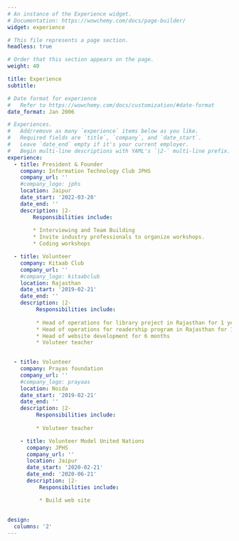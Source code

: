```yaml
---
# An instance of the Experience widget.
# Documentation: https://wowchemy.com/docs/page-builder/
widget: experience

# This file represents a page section.
headless: true

# Order that this section appears on the page.
weight: 40

title: Experience
subtitle:

# Date format for experience
#   Refer to https://wowchemy.com/docs/customization/#date-format
date_format: Jan 2006

# Experiences.
#   Add/remove as many `experience` items below as you like.
#   Required fields are `title`, `company`, and `date_start`.
#   Leave `date_end` empty if it's your current employer.
#   Begin multi-line descriptions with YAML's `|2-` multi-line prefix.
experience:
  - title: President & Founder
    company: Information Technology Club JPHS
    company_url: ''
    #company_logo: jphs
    location: Jaipur
    date_start: '2022-03-20'
    date_end: ''
    description: |2-
        Responsibilities include:
        
        * Interviewing and Team Building
        * Invite industry professionals to organize workshops.
        * Coding workshops

  - title: Volunteer
    company: Kitaab Club
    company_url: ''
    #company_logo: kitaabclub
    location: Rajasthan
    date_start: '2019-02-21'
    date_end: ''
    description: |2-
         Responsibilities include:
         
         * Head of operations for library project in Rajasthan for 1 year
         * Head of operations for readership program in Rajasthan for 1 year
         * Head of website development for 6 months
         * Voluteer teacher 
 

  - title: Volunteer
    company: Prayas foundation
    company_url: ''
    #company_logo: prayaas
    location: Noida
    date_start: '2019-02-21'
    date_end: ''
    description: |2-
         Responsibilities include:
         
         * Voluteer teacher

    - title: Volunteer Model United Nations
      company: JPHS
      company_url: ''
      location: Jaipur
      date_start: '2020-02-21'
      date_end: '2020-06-21'
      description: |2-
          Responsibilities include:

          * Build web site
 
   
design:
  columns: '2'
---
```

